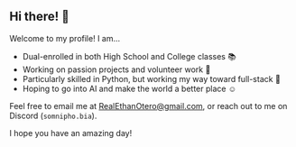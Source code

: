 ## Hi there! 👋
Welcome to my profile! I am...
* Dual-enrolled in both High School and College classes 📚
* Working on passion projects and volunteer work 💞
* Particularly skilled in Python, but working my way toward full-stack 💪
* Hoping to go into AI and make the world a better place ☺️

Feel free to email me at RealEthanOtero@gmail.com, or reach out to me on Discord (`somnipho.bia`). 

I hope you have an amazing day!
